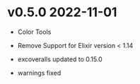 # v0.5.0 2022-11-01

- Color Tools

- Remove Support for Elixir version < 1.14

- excoveralls updated to 0.15.0

- warnings fixed
